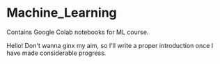 # Machine_Learning
Contains Google Colab notebooks for ML course.

Hello!
Don't wanna ginx my aim, so I'll write a proper introduction once I have made considerable progress.
